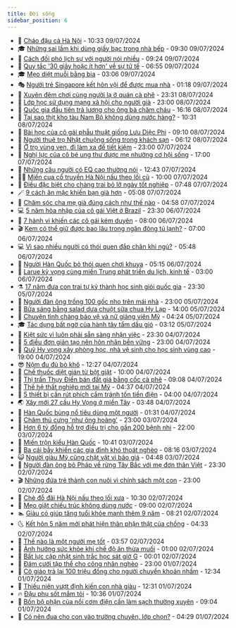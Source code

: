 ```yaml
---
title: Đời sống
sidebar_position: 6
---
```


<!-- vnexpress-doi-song:START -->
- 🚀 [Cháo đậu cà Hà Nội](https://vnexpress.net/chao-dau-ca-ha-noi-4768017.html) - 10:33 09/07/2024
- 🎓 [Những sai lầm khi dùng giấy bạc trong nhà bếp](https://vnexpress.net/nhung-sai-lam-khi-dung-giay-bac-trong-nha-bep-4767800.html) - 09:30 09/07/2024
- 🚦 [Cách đối phó lịch sự với người nói nhiều](https://vnexpress.net/cach-doi-pho-lich-su-voi-nguoi-noi-nhieu-4767935.html) - 09:24 09/07/2024
- 🦣 [Quy tắc &#39;30 giây hoặc ít hơn&#39; về sự tử tế](https://vnexpress.net/quy-tac-30-giay-hoac-it-hon-ve-su-tu-te-4767857.html) - 06:55 09/07/2024
- 🎓 [Mẹo diệt muỗi bằng bia](https://vnexpress.net/meo-diet-muoi-bang-bia-4767200.html) - 03:06 09/07/2024
- 🎭 [Người trẻ Singapore kết hôn vội để được mua nhà](https://vnexpress.net/nguoi-tre-singapore-ket-hon-voi-de-duoc-mua-nha-4767640.html) - 01:18 09/07/2024
- 🦅 [Xuyên đêm chơi cùng người lạ ở quán cà phê](https://vnexpress.net/xuyen-dem-choi-cung-nguoi-la-o-quan-ca-phe-4767668.html) - 23:31 08/07/2024
- 🎃 [Lớp học sử dụng mạng xã hội cho người già](https://vnexpress.net/lop-hoc-su-dung-mang-xa-hoi-cho-nguoi-gia-4767656.html) - 23:00 08/07/2024
- 💪 [Quốc gia đầu tiên trả lương cho ông bà chăm cháu](https://vnexpress.net/quoc-gia-dau-tien-tra-luong-cho-ong-ba-cham-chau-4767109.html) - 16:16 08/07/2024
- 🐻 [Tại sao thịt kho tàu Nam Bộ không dùng nước hàng?](https://vnexpress.net/doi-song-cooking-tai-sao-thit-kho-tau-nam-bo-khong-dung-nuoc-hang-4767439.html) - 10:31 08/07/2024
- 🧠 [Bài học của cô gái phẫu thuật giống Lưu Diệc Phi](https://vnexpress.net/bai-hoc-cua-co-gai-phau-thuat-giong-luu-diec-phi-4767201.html) - 09:10 08/07/2024
- 🐘 [Người thuê trọ Nhật chuộng sống trong khách sạn](https://vnexpress.net/nguoi-thue-tro-nhat-chuong-song-trong-khach-san-4767414.html) - 06:12 08/07/2024
- 👹 [Ở trọ vùng ven, đi làm xa để tiết kiệm](https://vnexpress.net/o-tro-vung-ven-di-lam-xa-de-tiet-kiem-4763098.html) - 23:00 07/07/2024
- 💂 [Nghị lực của cô bé ung thư được mẹ nhường cơ hội sống](https://vnexpress.net/nghi-luc-cua-co-be-ung-thu-duoc-me-nhuong-co-hoi-song-4766903.html) - 17:00 07/07/2024
- 🦍 [Những câu người có EQ cao thường nói](https://vnexpress.net/nhung-cau-nguoi-co-eq-cao-thuong-noi-4767099.html) - 12:43 07/07/2024
- 🧑‍🏫 [Miến cua cổ truyền Hà Nội nấu theo lối cũ](https://vnexpress.net/doi-song-cooking-mien-cua-4766896.html) - 10:00 07/07/2024
- 🧰 [Điều đặc biệt cho chàng trai bỏ lỡ ngày tốt nghiệp](https://vnexpress.net/dieu-dac-biet-cho-chang-trai-bo-lo-ngay-tot-nghiep-4767117.html) - 07:48 07/07/2024
- 🪄 [9 cách ăn mặc khiến bạn già hơn](https://vnexpress.net/9-cach-an-mac-khien-ban-gia-hon-4767022.html) - 05:08 07/07/2024
- 🐲 [Chăm sóc cha mẹ già đúng cách như thế nào](https://vnexpress.net/cham-soc-cha-me-gia-dung-cach-nhu-the-nao-4767098.html) - 04:58 07/07/2024
- 💻 [5 năm hòa nhập của cô gái Việt ở Brazil](https://vnexpress.net/5-nam-hoa-nhap-cua-co-gai-viet-o-brazil-4765109.html) - 23:30 06/07/2024
- 🐘 [7 hành vi khiến các cô gái kém duyên](https://vnexpress.net/7-hanh-vi-khien-cac-co-gai-kem-duyen-4765114.html) - 08:00 06/07/2024
- 🎬 [Kem có thể giữ được bao lâu trong ngăn đông tủ lạnh?](https://vnexpress.net/kem-co-the-giu-duoc-bao-lau-trong-ngan-dong-tu-lanh-4766843.html) - 07:00 06/07/2024
- 💻 [Vì sao nhiều người có thói quen đắp chăn khi ngủ?](https://vnexpress.net/vi-sao-nhieu-nguoi-co-thoi-quen-dap-chan-khi-ngu-4766649.html) - 05:48 06/07/2024
- 🧰 [Người Hàn Quốc bỏ thói quen chơi khuya](https://vnexpress.net/nguoi-han-quoc-bo-thoi-quen-choi-khuya-4766735.html) - 05:15 06/07/2024
- 🫣 [Larue kỳ vọng cùng miền Trung phát triển du lịch, kinh tế](https://vnexpress.net/larue-ky-vong-cung-mien-trung-phat-trien-du-lich-kinh-te-4766554.html) - 03:00 06/07/2024
- ⚗️ [17 năm đưa con trai tự kỷ thành học sinh giỏi quốc gia](https://vnexpress.net/17-nam-dua-con-trai-tu-ky-thanh-hoc-sinh-gioi-quoc-gia-4765524.html) - 23:30 05/07/2024
- 🌊 [Người đàn ông trồng 100 gốc nho trên mái nhà](https://vnexpress.net/nguoi-dan-ong-trong-100-goc-nho-tren-mai-nha-4766222.html) - 23:00 05/07/2024
- 💃 [Bữa sáng bằng salad dưa chuột sữa chua Hy Lạp](https://vnexpress.net/doi-song-cooking-salad-dua-chuot-sua-chua-hy-lap-4766629.html) - 14:00 05/07/2024
- 🦆 [Chuyện tình chàng bảo vệ và nữ giảng viên Mỹ](https://vnexpress.net/chuyen-tinh-chang-bao-ve-va-nu-giang-vien-my-4766331.html) - 04:24 05/07/2024
- 🎓 [Tác dụng bất ngờ của hành tây tẩm dầu gió](https://vnexpress.net/tac-dung-bat-ngo-cua-hanh-tay-tam-dau-gio-4766326.html) - 03:12 05/07/2024
- 💪 [Kiệt sức vì luôn phải sẵn sàng nhận việc](https://vnexpress.net/kiet-suc-vi-luon-phai-san-sang-nhan-viec-4766089.html) - 23:30 04/07/2024
- 🤔 [5 điều đơn giản tạo nên hôn nhân bền vững](https://vnexpress.net/5-dieu-don-gian-tao-nen-hon-nhan-ben-vung-4766311.html) - 23:00 04/07/2024
- 🧰 [Quỹ Hy vọng xây phòng học, nhà vệ sinh cho học sinh vùng cao](https://vnexpress.net/quy-hy-vong-xay-phong-hoc-nha-ve-sinh-cho-hoc-sinh-vung-cao-4765855.html) - 19:00 04/07/2024
- 😎 [Nộm đu đủ bò khô](https://vnexpress.net/doi-song-cooking-nom-du-du-bo-kho-4766069.html) - 12:27 04/07/2024
- 🌮 [Chế thuốc diệt gián từ bột giặt](https://vnexpress.net/che-thuoc-diet-gian-tu-bot-giat-4765996.html) - 10:00 04/07/2024
- 🧠 [Thị trấn Thụy Điển bán đất giá bằng cốc cà phê](https://vnexpress.net/thi-tran-thuy-dien-ban-dat-gia-bang-coc-ca-phe-4766074.html) - 09:08 04/07/2024
- 🎡 [Thế hệ thất nghiệp mới tại Mỹ](https://vnexpress.net/the-he-that-nghiep-moi-tai-my-4766034.html) - 04:37 04/07/2024
- 🎡 [5 thiết bị cần rút phích cắm tránh tốn tiền điện](https://vnexpress.net/5-thiet-bi-can-rut-phich-cam-tranh-ton-tien-dien-4765167.html) - 04:00 04/07/2024
- 🌏 [Xây mới 27 cầu Hy Vọng ở miền Tây](https://vnexpress.net/xay-moi-27-cau-hy-vong-o-mien-tay-4765847.html) - 03:48 04/07/2024
- 🐻 [Hàn Quốc bùng nổ tiêu dùng một người](https://vnexpress.net/han-quoc-bung-no-tieu-dung-mot-nguoi-4765888.html) - 01:31 04/07/2024
- 💂 [Chăm thú cưng &#39;như ông hoàng&#39;](https://vnexpress.net/cham-thu-cung-nhu-ong-hoang-4763087.html) - 23:00 03/07/2024
- 🥸 [Hơn 6 tỷ đồng hỗ trợ điều trị cho gần 200 bệnh nhi](https://vnexpress.net/hon-6-ty-dong-ho-tro-dieu-tri-cho-gan-200-benh-nhi-4765854.html) - 22:00 03/07/2024
- 🌋 [Miến trộn kiểu Hàn Quốc](https://vnexpress.net/doi-song-cooking-mien-tron-kieu-han-quoc-4765764.html) - 10:41 03/07/2024
- 🦩 [Ba cái bẫy khiến các gia đình khó thoát nghèo](https://vnexpress.net/ba-cai-bay-khien-cac-gia-dinh-kho-thoat-ngheo-4765635.html) - 08:16 03/07/2024
- 😺 [Người giàu Mỹ cũng chật vật vì bão giá](https://vnexpress.net/nguoi-giau-my-cung-chat-vat-vi-bao-gia-4765580.html) - 04:48 03/07/2024
- 🐻 [Người đàn ông bỏ Pháp về rừng Tây Bắc với mẹ đơn thân Việt](https://vnexpress.net/nguoi-dan-ong-bo-phap-ve-rung-tay-bac-voi-me-don-than-viet-4763752.html) - 23:30 02/07/2024
- 🎬 [Những đứa trẻ thành con nuôi vì chính sách một con](https://vnexpress.net/nhung-dua-tre-thanh-con-nuoi-vi-chinh-sach-mot-con-4765336.html) - 23:00 02/07/2024
- 🎊 [Chè đỗ đãi Hà Nội nấu theo lối xưa](https://vnexpress.net/doi-song-cooking-che-do-dai-ha-noi-nau-theo-loi-xua-4765240.html) - 10:30 02/07/2024
- 💄 [Mẹo giặt chiếu trúc không dùng nước](https://vnexpress.net/meo-giat-chieu-truc-khong-dung-nuoc-4764234.html) - 09:00 02/07/2024
- 🏊 [Giàu có giúp tăng tuổi khỏe mạnh thêm 9 năm](https://vnexpress.net/giau-co-giup-tang-tuoi-khoe-manh-them-9-nam-4765273.html) - 08:21 02/07/2024
- 🌜 [Kết hôn 5 năm mới phát hiện thân phận thật của chồng](https://vnexpress.net/ket-hon-5-nam-moi-phat-hien-than-phan-that-cua-chong-4764463.html) - 04:33 02/07/2024
- 🤡 [Thế nào là một người mẹ tốt](https://vnexpress.net/the-nao-la-mot-nguoi-me-tot-4765154.html) - 03:57 02/07/2024
- 🥰 [Ảnh hưởng sức khỏe khi chế độ ăn thừa muối](https://vnexpress.net/anh-huong-suc-khoe-khi-che-do-an-thua-muoi-4760989.html) - 01:00 02/07/2024
- 🦍 [Bất lực cập nhật sinh trắc học sát giờ G](https://vnexpress.net/bat-luc-cap-nhat-sinh-trac-hoc-sat-gio-g-4764919.html) - 00:01 02/07/2024
- 🫣 [Đám cưới tập thể cho công nhân nghèo](https://vnexpress.net/dam-cuoi-tap-the-cho-cong-nhan-ngheo-4764983.html) - 23:00 01/07/2024
- 🚦 [Cô giáo trả lại 100 triệu đồng cho người chuyển khoản nhầm](https://vnexpress.net/co-giao-tra-lai-100-trieu-dong-cho-nguoi-chuyen-khoan-nham-4764921.html) - 12:34 01/07/2024
- 🐘 [Thiếu niên vượt định kiến con nhà giàu](https://vnexpress.net/thieu-nien-vuot-dinh-kien-con-nha-giau-4764892.html) - 12:31 01/07/2024
- 🔥 [Đậu phụ sốt mắm tỏi](https://vnexpress.net/doi-song-cooking-dau-phu-sot-mam-toi-4764701.html) - 10:36 01/07/2024
- 🎃 [Bốn bộ phận của nồi cơm điện cần làm sạch thường xuyên](https://vnexpress.net/bon-bo-phan-cua-noi-com-dien-can-lam-sach-thuong-xuyen-4764533.html) - 09:04 01/07/2024
- 🥳 [Có nên đua cho con vào trường chuyên, lớp chọn?](https://vnexpress.net/co-nen-dua-cho-con-vao-truong-chuyen-lop-chon-4758232.html) - 04:29 01/07/2024<!-- vnexpress-doi-song:END -->
